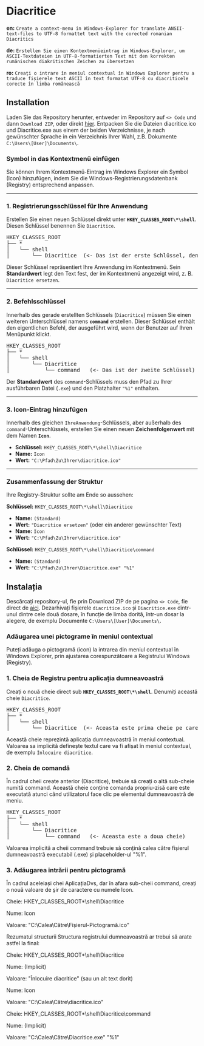 # Diacritice

**en:** `Create a context-menu in Windows-Explorer for translate ANSII-text-files to UTF-8 formattet text with the corected romanian Diacritics`

**de:** `Erstellen Sie einen Kontextmenüeintrag im Windows-Explorer, um ASCII-Textdateien in UTF-8-formatierten Text mit den korrekten rumänischen diakritischen Zeichen zu übersetzen`

**ro:** `Creați o intrare în meniul contextual în Windows Explorer pentru a traduce fișierele text ASCII în text formatat UTF-8 cu diacriticele corecte în limba românească`

## Installation

Laden Sie das Repository herunter, entweder im Repository auf `<> Code` und dann `Download ZIP`, oder direkt [hier](https://github.com/Chregu73/Diacritice/archive/refs/heads/main.zip). Entpacken Sie die Dateien diacritice.ico und Diacritice.exe aus einem der beiden Verzeichnisse, je nach gewünschter Sprache in ein Verzeichnis Ihrer Wahl, z.B. Dokumente `C:\Users\[User]\Documents\`.

### Symbol in das Kontextmenü einfügen

Sie können Ihrem Kontextmenü-Eintrag im Windows Explorer ein Symbol (Icon) hinzufügen, indem Sie die Windows-Registrierungsdatenbank (Registry) entsprechend anpassen.

---

### 1. Registrierungsschlüssel für Ihre Anwendung

Erstellen Sie einen neuen Schlüssel direkt unter **`HKEY_CLASSES_ROOT\*\shell`**. Diesen Schlüssel benennen Sie `Diacritice`.

<pre>
HKEY_CLASSES_ROOT
├── *
│   └── shell
│       └── Diacritice  (<- Das ist der erste Schlüssel, den Sie erstellen)
</pre>

Dieser Schlüssel repräsentiert Ihre Anwendung im Kontextmenü. Sein **Standardwert** legt den Text fest, der im Kontextmenü angezeigt wird, z. B. `Diacritice ersetzen`.

---

### 2. Befehlsschlüssel

Innerhalb des gerade erstellten Schlüssels (`Diacritice`) müssen Sie einen weiteren Unterschlüssel namens **`command`** erstellen. Dieser Schlüssel enthält den eigentlichen Befehl, der ausgeführt wird, wenn der Benutzer auf Ihren Menüpunkt klickt.

<pre>
HKEY_CLASSES_ROOT
├── *
│   └── shell
│       └── Diacritice
│           └── command   (<- Das ist der zweite Schlüssel)
</pre>

Der **Standardwert** des `command`-Schlüssels muss den Pfad zu Ihrer ausführbaren Datei (`.exe`) und den Platzhalter `"%1"` enthalten.

---

### 3. Icon-Eintrag hinzufügen

Innerhalb des gleichen `IhreAnwendung`-Schlüssels, aber außerhalb des `command`-Unterschlüssels, erstellen Sie einen neuen **Zeichenfolgenwert** mit dem Namen **`Icon`**.

- **Schlüssel:** `HKEY_CLASSES_ROOT\*\shell\Diacritice`
- **Name:** `Icon`
- **Wert:** `"C:\Pfad\Zu\Ihrer\diacritice.ico"`

---

### Zusammenfassung der Struktur

Ihre Registry-Struktur sollte am Ende so aussehen:

**Schlüssel:** `HKEY_CLASSES_ROOT\*\shell\Diacritice`
- **Name:** `(Standard)`
- **Wert:** `"Diacritice ersetzen"` (oder ein anderer gewünschter Text)
- **Name:** `Icon`
- **Wert:** `"C:\Pfad\Zu\Ihrer\diacritice.ico"`

**Schlüssel:** `HKEY_CLASSES_ROOT\*\shell\Diacritice\command`
- **Name:** `(Standard)`
- **Wert:** `"C:\Pfad\Zu\Ihrer\Diacritice.exe" "%1"`


## Instalația

Descărcați repository-ul, fie prin Download ZIP de pe pagina `<> Code`, fie direct de [aici](https://github.com/Chregu73/Diacritice/archive/refs/heads/main.zip). Dezarhivați fișierele `diacritice.ico` și `Diacritice.exe` dintr-unul dintre cele două dosare, în funcție de limba dorită, într-un dosar la alegere, de exemplu Documente `C:\Users\[User]\Documents\`.

### Adăugarea unei pictograme în meniul contextual

Puteți adăuga o pictogramă (icon) la intrarea din meniul contextual în Windows Explorer, prin ajustarea corespunzătoare a Registrului Windows (Registry).

### 1. Cheia de Registru pentru aplicația dumneavoastră

Creați o nouă cheie direct sub **`HKEY_CLASSES_ROOT\*\shell`**. Denumiți această cheie `Diacritice`.

<pre>
HKEY_CLASSES_ROOT
├── *
│   └── shell
│       └── Diacritice  (<- Aceasta este prima cheie pe care o creați)
</pre>

Această cheie reprezintă aplicația dumneavoastră în meniul contextual. Valoarea sa implicită definește textul care va fi afișat în meniul contextual, de exemplu `Înlocuire diacritice`.

### 2. Cheia de comandă

În cadrul cheii create anterior (Diacritice), trebuie să creați o altă sub-cheie numită command. Această cheie conține comanda propriu-zisă care este executată atunci când utilizatorul face clic pe elementul dumneavoastră de meniu.

<pre>
HKEY_CLASSES_ROOT
├── *
│   └── shell
│       └── Diacritice
│           └── command   (<- Aceasta este a doua cheie)
</pre>

Valoarea implicită a cheii command trebuie să conțină calea către fișierul dumneavoastră executabil (.exe) și placeholder-ul "%1".

### 3. Adăugarea intrării pentru pictogramă

În cadrul aceleiași chei AplicațiaDvs, dar în afara sub-cheii command, creați o nouă valoare de șir de caractere cu numele Icon.

Cheie: HKEY_CLASSES_ROOT\*\shell\Diacritice

Nume: Icon

Valoare: "C:\Calea\Către\Fișierul-Pictogramă.ico"

Rezumatul structurii
Structura registrului dumneavoastră ar trebui să arate astfel la final:

Cheie: HKEY_CLASSES_ROOT\*\shell\Diacritice

Nume: (Implicit)

Valoare: "Înlocuire diacritice" (sau un alt text dorit)

Nume: Icon

Valoare: "C:\Calea\Către\diacritice.ico"

Cheie: HKEY_CLASSES_ROOT\*\shell\Diacritice\command

Nume: (Implicit)

Valoare: "C:\Calea\Către\Diacritice.exe" "%1"
